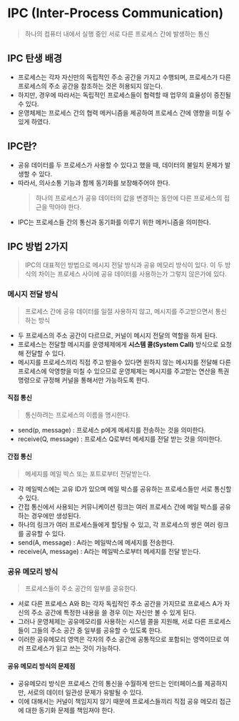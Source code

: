 # IPC (Inter-Process Communication)
> 하나의 컴퓨터 내에서 실행 중인 서로 다른 프로세스 간에 발생하는 통신

## IPC 탄생 배경
- 프로세스는 각자 자신만의 독립적인 주소 공간을 가지고 수행되며, 프로세스가 다른 프로세스의 주소 공간을 참조하는 것은 허용되지 않는다.
- 하지만, 경우에 따라서는 독립적인 프로세스들이 협력할 때 업무의 효율성이 증진될 수 있다.
- 운영체제는 프로세스 간의 협력 메커니즘을 제공하여 프로세스 간에 영향을 미칠 수 있게 하였다.

## IPC란?
- 공유 데이터를 두 프로세스가 사용할 수 있다고 했을 때, 데이터의 불일치 문제가 발생할 수 있다.
- 따라서, 의사소통 기능과 함께 동기화를 보장해주어야 한다.
    > 하나의 프로세스가 공유 데이터의 값을 변경하는 동안에 다른 프로세스의 접근을 막아야 한다.
- IPC는 프로세스들 간의 통신과 동기화를 이루기 위한 메커니즘을 의미한다.

## IPC 방법 2가지
> IPC의 대표적인 방법으로 메시지 전달 방식과 공유 메모리 방식이 있다. 이 두 방식의 차이는 프로세스 사이에 공유 데이터를 사용하는가 그렇지 않은가에 있다.
### 메시지 전달 방식
> 프로세스 간에 공유 데이터를 일절 사용하지 않고, 메시지를 주고받으면서 통신하는 방식
- 두 프로세스의 주소 공간이 다르므로, 커널이 메시지 전달의 역할을 하게 된다.
- 프로세스는 전달할 메시지를 운영체제에게 **시스템 콜(System Call)** 방식으로 요청해 전달할 수 있다.
- 메시지를 프로세스끼리 직접 주고 받을수 있다면 원하지 않는 메시지를 전달해 다른 프로세스에 악영향을 미칠 수 있으므로 운영체제는 메시지를 주고받는 연산을 특권명령으로 규정해 커널을 통해서만 가능하도록 한다.

#### 직접 통신
> 통신하려는 프로세스의 이름을 명시한다.
- send(p, message) : 프로세스 p에게 메세지를 전송하는 것을 의미한다.
- receive(Q, message) : 프로세스 Q로부터 메세지를 전달 받는 것을 의미한다.

#### 간접 통신
> 메세지를 메일 박스 또는 포트로부터 전달받는다.
- 각 메일박스에는 고유 ID가 있으며 메일 박스를 공유하는 프로세스들만 서로 통신할 수 있다.
- 간접 통신에서 사용되는 커뮤니케이션 링크는 여러 프로세스 간에 메일 박스를 공유하는 경우에만 생성된다.
- 하나의 링크가 여러 프로세스들에게 할당될 수 있고, 각 프로세스의 쌍은 여러 링크를 공유할 수 있다.
- send(A, message) : A라는 메일박스에 메세지를 전송한다.
- receive(A, message) : A라는 메일박스로부터 메세지를 전달 받는다.

### 공유 메모리 방식
> 프로세스들이 주소 공간의 일부를 공유한다.

- 서로 다른 프로세스 A와 B는 각자 독립적인 주소 공간을 가지므로 프로세스 A가 자신의 주소 공간에 특정한 내용을 쓸 경우 이는 자신만 볼 수 있게 된다. 
- 그러나 운영체제는 공유메모리를 사용하는 시스템 콜을 지원해, 서로 다른 프로세스들이 그들의 주소 공간 중 일부를 공유할 수 있도록 한다. 
- 이러한 공유메모리 영역은 각자의 주소 공간에 공통적으로 포함되는 영역이므로 여러 프로세스가 읽고 쓰는 것이 가능하다.

#### 공유 메모리 방식의 문제점
- 공유메모리 방식은 프로세스 간의 통신을 수월하게 만드는 인터페이스를 제공하지만, 서로의 데이터 일관성 문제가 유발될 수 있다. 
- 이에 대해서는 커널이 책임지지 않기 때문에 프로세스들끼리 직접 공유 메모리 접근에 대한 동기화 문제를 책임져야 한다.
